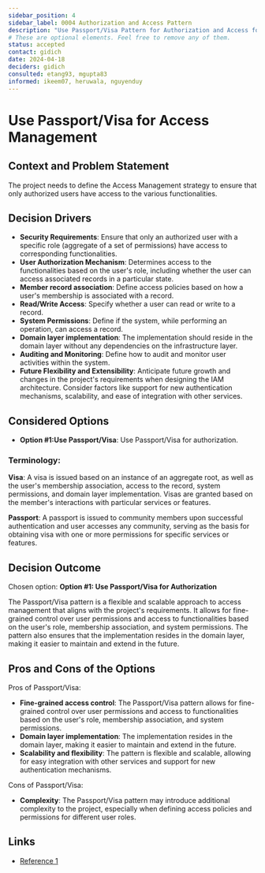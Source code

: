 ```yaml
---
sidebar_position: 4
sidebar_label: 0004 Authorization and Access Pattern
description: "Use Passport/Visa Pattern for Authorization and Access for the project."
# These are optional elements. Feel free to remove any of them.
status: accepted
contact: gidich
date: 2024-04-18
deciders: gidich
consulted: etang93, mgupta83
informed: ikeem07, heruwala, nguyenduy
---
```


# Use Passport/Visa for Access Management

## Context and Problem Statement

The project needs to define the Access Management strategy to ensure that only authorized users have access to the various functionalities.

## Decision Drivers
- **Security Requirements**: Ensure that only an authorized user with a specific role (aggregate of a set of permissions) have access to corresponding functionalities.
- **User Authorization Mechanism**: Determines access to the functionalities based on the user's role, including whether the user can access associated records in a particular state.
- **Member record association**: Define access policies based on how a user's membership is associated with a record.
- **Read/Write Access**: Specify whether a user can read or write to a record.
- **System Permissions**: Define if the system, while performing an operation, can access a record.
- **Domain layer implementation**: The implementation should reside in the domain layer without any dependencies on the infrastructure layer.
- **Auditing and Monitoring**: Define how to audit and monitor user activities within the system.
- **Future Flexibility and Extensibility**: Anticipate future growth and changes in the project's requirements when designing the IAM architecture. Consider factors like support for new authentication mechanisms, scalability, and ease of integration with other services.

## Considered Options
- **Option #1:Use Passport/Visa**: Use Passport/Visa for authorization.

### Terminology:

**Visa**: A visa is issued based on an instance of an aggregate root, as well as the user's membership association, access to the record, system permissions, and domain layer implementation. Visas are granted based on the member's interactions with particular services or features.

**Passport**: A passport is issued to community members upon successful authentication and user accesses any community, serving as the basis for obtaining visa with one or more permissions for specific services or features. 

## Decision Outcome
Chosen option: **Option #1: Use Passport/Visa for Authorization**

The Passport/Visa pattern is a flexible and scalable approach to access management that aligns with the project's requirements. It allows for fine-grained control over user permissions and access to functionalities based on the user's role, membership association, and system permissions. The pattern also ensures that the implementation resides in the domain layer, making it easier to maintain and extend in the future.

## Pros and Cons of the Options
Pros of Passport/Visa:
- **Fine-grained access control**: The Passport/Visa pattern allows for fine-grained control over user permissions and access to functionalities based on the user's role, membership association, and system permissions.
- **Domain layer implementation**: The implementation resides in the domain layer, making it easier to maintain and extend in the future.
- **Scalability and flexibility**: The pattern is flexible and scalable, allowing for easy integration with other services and support for new authentication mechanisms.

Cons of Passport/Visa:
- **Complexity**: The Passport/Visa pattern may introduce additional complexity to the project, especially when defining access policies and permissions for different user roles.

## Links
- [Reference 1](https://example.com)